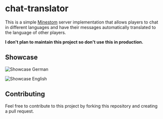 # chat-translator

This is a simple [Minestom](https://minestom.net/) server implementation that allows players to chat in different languages and have
their messages automatically translated to the language of other players.

**I don't plan to maintain this project so don't use this in production.**

## Showcase

![Showcase German](https://i.imgur.com/LUd8kiP.png)

![Showcase English](https://i.imgur.com/YC9gERY.png)

## Contributing

Feel free to contribute to this project by forking this repository and creating a pull request.
